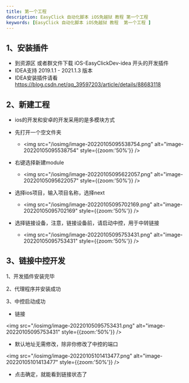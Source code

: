 ```yaml
---
title: 第一个工程
description: EasyClick 自动化脚本 iOS免越狱 教程 第一个工程
keywords: [EasyClick 自动化脚本 iOS免越狱 教程  第一个工程 ]
---
```



## 1、安装插件

- 到资源区 或者群文件下载 iOS-EasyClickDev-idea 开头的开发插件
- IDEA支持 2019.1.1 - 2021.1.3 版本
- IDEA安装插件请看 https://blog.csdn.net/qq_39597203/article/details/88683118

## 2、新建工程

- ios的开发和安卓的开发采用的是多模块方式
- 先打开一个空文件夹
  - <img src="/iosimg/image-20220105095538754.png" alt="image-20220105095538754" style={{zoom:'50%'}} />
- 右键选择新建module
  - <img src="/iosimg/image-20220105095622057.png" alt="image-20220105095622057" style={{zoom:'50%'}} />



- 选择ios项目，输入项目名称，选择next
  - <img src="/iosimg/image-20220105095702169.png" alt="image-20220105095702169" style={{zoom:'50%'}} />
- 选择链接设备，注意，链接设备前，请启动中控，用于中转链接
  - <img src="/iosimg/image-20220105095753431.png" alt="image-20220105095753431" style={{zoom:'50%'}} />



## 3、链接中控开发

1、开发插件安装完毕

2、代理程序并安装成功

3、中控启动成功

- 链接

<img src="/iosimg/image-20220105095753431.png" alt="image-20220105095753431" style={{zoom:'50%'}} />

- 默认地址无需修改，除非你修改了中控的端口

<img src="/iosimg/image-20220105101413477.png" alt="image-20220105101413477" style={{zoom:'50%'}} />

- 点击确定，就能看到链接状态了

